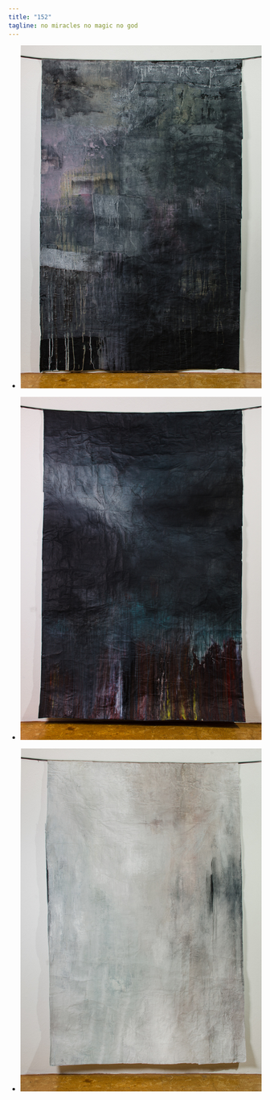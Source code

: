 ```yaml
---
title: "152"
tagline: no miracles no magic no god
---
```




 -  ![bild](no_miracles.jpg)
 
 -  ![bild](no_magic.jpg)
 
 -  ![bild](no_god.jpg)


